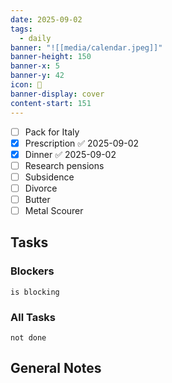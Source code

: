```yaml
---
date: 2025-09-02
tags:
  - daily
banner: "![[media/calendar.jpeg]]"
banner-height: 150
banner-x: 5
banner-y: 42
icon: 📆
banner-display: cover
content-start: 151
---
```

- [ ] Pack for Italy
- [x] Prescription ✅ 2025-09-02
- [x] Dinner ✅ 2025-09-02
- [ ] Research pensions
- [ ] Subsidence
- [ ] Divorce
- [ ] Butter
- [ ] Metal Scourer
## Tasks

### Blockers
```tasks
is blocking
```

### All Tasks
```tasks
not done
```

## General Notes
